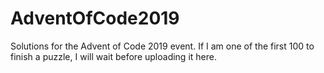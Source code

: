# AdventOfCode2019

Solutions for the Advent of Code 2019 event. If I am one of the first 100 to finish a puzzle, I will wait before uploading it here.
